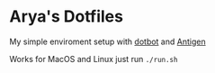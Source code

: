# Arya's Dotfiles

My simple enviroment setup with [dotbot](https://github.com/anishathalye/dotbot) and [Antigen](https://github.com/zsh-users/antigen) 

Works for MacOS and Linux just run `./run.sh`